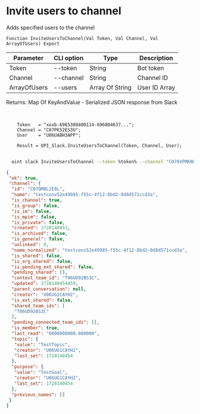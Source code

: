 ﻿---
sidebar_position: 7
---

# Invite users to channel
 Adds specified users to the channel



`Function InviteUsersToChannel(Val Token, Val Channel, Val ArrayOfUsers) Export`

  | Parameter | CLI option | Type | Description |
  |-|-|-|-|
  | Token | --token | String | Bot token |
  | Channel | --channel | String | Channel ID |
  | ArrayOfUsers | --users | Array Of String | User ID Array |

  
  Returns:  Map Of KeyAndValue - Serialized JSON response from Slack

<br/>




```bsl title="Code example"
    Token   = "xoxb-6965308400114-696804637...";
    Channel = "C07PK52ES3U";
    User    = "U06UABH3APP";

    Result = OPI_Slack.InviteUsersToChannel(Token, Channel, User);
```



```sh title="CLI command example"
    
  oint slack InviteUsersToChannel --token %token% --channel "C070VPMKN8J" --users %users%

```

```json title="Result"
{
 "ok": true,
 "channel": {
  "id": "C07QMBL2E8L",
  "name": "testconv52e49985-f55c-4f12-8bd2-0d8d571ccd3a",
  "is_channel": true,
  "is_group": false,
  "is_im": false,
  "is_mpim": false,
  "is_private": false,
  "created": 1728140453,
  "is_archived": false,
  "is_general": false,
  "unlinked": 0,
  "name_normalized": "testconv52e49985-f55c-4f12-8bd2-0d8d571ccd3a",
  "is_shared": false,
  "is_org_shared": false,
  "is_pending_ext_shared": false,
  "pending_shared": [],
  "context_team_id": "T06UD92BS3C",
  "updated": 1728140454459,
  "parent_conversation": null,
  "creator": "U06UG1CAYH2",
  "is_ext_shared": false,
  "shared_team_ids": [
   "T06UD92BS3C"
  ],
  "pending_connected_team_ids": [],
  "is_member": true,
  "last_read": "0000000000.000000",
  "topic": {
   "value": "TestTopic",
   "creator": "U06UG1CAYH2",
   "last_set": 1728140454
  },
  "purpose": {
   "value": "TestGoal",
   "creator": "U06UG1CAYH2",
   "last_set": 1728140454
  },
  "previous_names": []
 }
}
```
